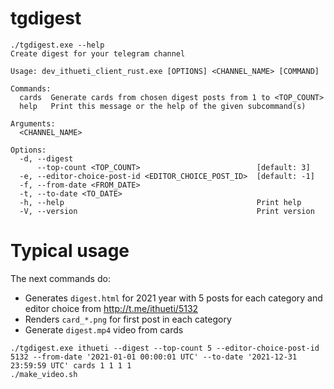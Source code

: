 # tgdigest

```text
./tgdigest.exe --help
Create digest for your telegram channel

Usage: dev_ithueti_client_rust.exe [OPTIONS] <CHANNEL_NAME> [COMMAND]

Commands:
  cards  Generate cards from chosen digest posts from 1 to <TOP_COUNT>
  help   Print this message or the help of the given subcommand(s)

Arguments:
  <CHANNEL_NAME>

Options:
  -d, --digest
      --top-count <TOP_COUNT>                          [default: 3]
  -e, --editor-choice-post-id <EDITOR_CHOICE_POST_ID>  [default: -1]
  -f, --from-date <FROM_DATE>
  -t, --to-date <TO_DATE>
  -h, --help                                           Print help
  -V, --version                                        Print version
```

# Typical usage
The next commands do:
 - Generates `digest.html` for 2021 year with 5 posts for each category and editor choice from http://t.me/ithueti/5132
 - Renders `card_*.png` for first post in each category
 - Generate `digest.mp4` video from cards
```
./tgdigest.exe ithueti --digest --top-count 5 --editor-choice-post-id 5132 --from-date '2021-01-01 00:00:01 UTC' --to-date '2021-12-31 23:59:59 UTC' cards 1 1 1 1
./make_video.sh
```
